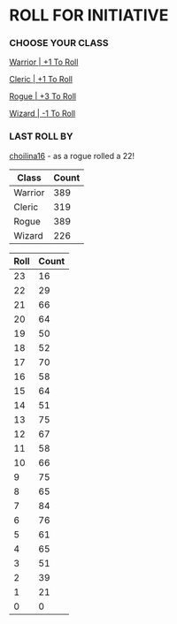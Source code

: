 # ROLL FOR INITIATIVE
### CHOOSE YOUR CLASS

[Warrior | +1 To Roll](https://github.com/benjaminsampica/benjaminsampica/issues/new?title=roll%7Cwarrior&body=Just+click+%27Submit+new+issue%27.)

[Cleric | +1 To Roll](https://github.com/benjaminsampica/benjaminsampica/issues/new?title=roll%7Ccleric&body=Just+click+%27Submit+new+issue%27.)

[Rogue | +3 To Roll](https://github.com/benjaminsampica/benjaminsampica/issues/new?title=roll%7Crogue&body=Just+click+%27Submit+new+issue%27.)

[Wizard | -1 To Roll](https://github.com/benjaminsampica/benjaminsampica/issues/new?title=roll%7Cwizard&body=Just+click+%27Submit+new+issue%27.)
### LAST ROLL BY
[choilina16](https://www.github.com/choilina16) - as a rogue rolled a 22!

|Class|Count|
|-|-|
|Warrior|389|
|Cleric|319|
|Rogue|389|
|Wizard|226|

|Roll|Count|
|-|-|
|23|16
|22|29
|21|66
|20|64
|19|50
|18|52
|17|70
|16|58
|15|64
|14|51
|13|75
|12|67
|11|58
|10|66
|9|75
|8|65
|7|84
|6|76
|5|61
|4|65
|3|51
|2|39
|1|21
|0|0
